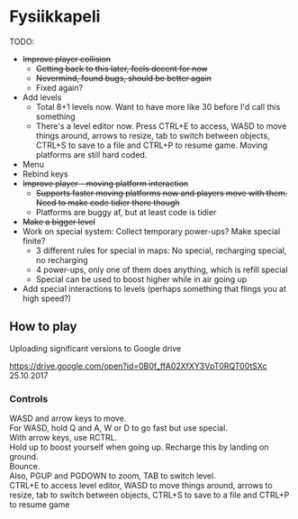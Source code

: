 # Fysiikkapeli
TODO:
* ~~Improve player collision~~ 
  * ~~Getting back to this later, feels decent for now~~
  * ~~Nevermind, found bugs, should be better again~~
  * Fixed again?
* Add levels
  * Total 8+1 levels now. Want to have more like 30 before I'd call this something
  * There's a level editor now. Press CTRL+E to access, WASD to move things around, arrows to resize, tab to switch between objects, CTRL+S to save to a file and CTRL+P to resume game. Moving platforms are still hard coded.
* Menu
* Rebind keys
* ~~Improve player - moving platform interaction~~
  * ~~Supports faster moving platforms now and players move with them. Need to make code tidier there though~~
  * Platforms are buggy af, but at least code is tidier
* ~~Make a bigger level~~
* Work on special system: Collect temporary power-ups? Make special finite? 
  * 3 different rules for special in maps: No special, recharging special, no recharging
  * 4 power-ups, only one of them does anything, which is refill special
  * Special can be used to boost higher while in air going up
* Add special interactions to levels (perhaps something that flings you at high speed?)

## How to play
Uploading significant versions to Google drive

https://drive.google.com/open?id=0B0f_ffA02XfXY3VpT0RQT00tSXc 25.10.2017

### Controls
WASD and arrow keys to move.  
For WASD, hold Q and A, W or D to go fast but use special.  
With arrow keys, use RCTRL.  
Hold up to boost yourself when going up. Recharge this by landing on ground.  
Bounce.  
Also, PGUP and PGDOWN to zoom, TAB to switch level.  
CTRL+E to access level editor, WASD to move things around, arrows to resize, tab to switch between objects, CTRL+S to save to a file and CTRL+P to resume game
